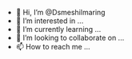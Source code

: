 - 👋 Hi, I’m @Dsmeshilmaring
- 👀 I’m interested in ...
- 🌱 I’m currently learning ...
- 💞️ I’m looking to collaborate on ...
- 📫 How to reach me ...

<!---
Dsmeshilmaring/Dsmeshilmaring is a ✨ special ✨ repository because its `README.md` (this file) appears on your GitHub profile.
You can click the Preview link to take a look at your changes.
--->
